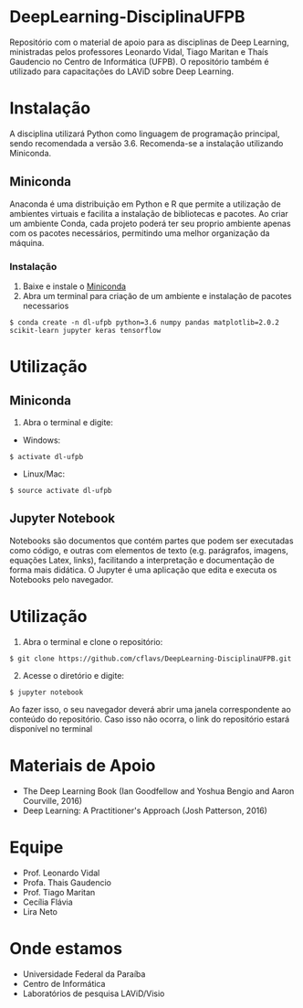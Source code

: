 # DeepLearning-DisciplinaUFPB
Repositório com o material de apoio para as disciplinas de Deep Learning, ministradas pelos professores Leonardo Vidal, Tiago Maritan e Thaís Gaudencio no Centro de Informática (UFPB). O repositório também é utilizado para capacitações do LAViD sobre Deep Learning.

# Instalação

A disciplina utilizará Python como linguagem de programação principal, sendo recomendada a versão 3.6. Recomenda-se a instalação utilizando Miniconda.

## Miniconda

Anaconda é uma distribuição em Python e R que permite a utilização de ambientes virtuais e facilita a instalação de bibliotecas e pacotes. Ao criar um ambiente Conda, cada projeto poderá ter seu proprio ambiente apenas com os pacotes necessários, permitindo uma melhor organização da máquina.

### Instalação

1. Baixe e instale o [Miniconda](https://conda.io/miniconda.html)
2. Abra um terminal para criação de um ambiente e instalação de pacotes necessarios
```
$ conda create -n dl-ufpb python=3.6 numpy pandas matplotlib=2.0.2 scikit-learn jupyter keras tensorflow
```

# Utilização

## Miniconda
1. Abra o terminal e digite:
* Windows:
```
$ activate dl-ufpb
```
* Linux/Mac:
```
$ source activate dl-ufpb
```

## Jupyter Notebook

Notebooks são documentos que contém partes que podem ser executadas como código, e outras com elementos de texto (e.g. parágrafos, imagens, equações Latex, links), facilitando a interpretação e documentação de forma mais didática. O Jupyter é uma aplicação que edita e executa os Notebooks pelo navegador.

# Utilização

1. Abra o terminal e clone o repositório:

```
$ git clone https://github.com/cflavs/DeepLearning-DisciplinaUFPB.git
```

2. Acesse o diretório e digite:

```
$ jupyter notebook
```

Ao fazer isso, o seu navegador deverá abrir uma janela correspondente ao conteúdo do repositório. Caso isso não ocorra, o link do repositório estará disponível no terminal 


# Materiais de Apoio

* The Deep Learning Book (Ian Goodfellow and Yoshua Bengio and Aaron Courville, 2016)
* Deep Learning: A Practitioner's Approach (Josh Patterson, 2016)

# Equipe

* Prof. Leonardo Vidal
* Profa. Thais Gaudencio
* Prof. Tiago Maritan
* Cecília Flávia 
* Lira Neto

# Onde estamos
* Universidade Federal da Paraíba
* Centro de Informática
* Laboratórios de pesquisa LAViD/Visio







